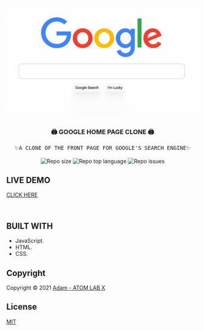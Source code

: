 <!-- PROJECT LOGO -->
<br />
<p align="center">
  <a href="https://github.com/AtomLabX/Google-HomePage-V2">
    <img src="images/Google_Clone.png" alt="Google Home Page Clone">
  </a>

  <h3 align="center">🖨 GOOGLE HOME PAGE CLONE 🖨</h3>

  <p align="center">
    <samp>✨A CLONE OF THE FRONT PAGE FOR GOOGLE'S SEARCH ENGINE✨</samp>
    <br><br>
    <img alt="Repo size" src="https://img.shields.io/github/repo-size/atomlabx/Google-HomePage-V2?color=blue&label=Repo%20size&style=for-the-badge">
  <img alt="Repo top language" src="https://img.shields.io/github/languages/top/atomlabx/Google-HomePage-V2?color=important&style=for-the-badge">
  <img alt="Repo issues" src="https://img.shields.io/bitbucket/issues-raw/atomlabx/Google-HomePage-V2?color=important&style=for-the-badge">
    </p>
    

## LIVE DEMO
<a href="https://adamdoingtech.github.io/Google-HomePage-V2/" target="_blank">CLICK HERE</a>

<br/>

<!-- BUILD USING -->
## BUILT WITH
* JavaScript.
* HTML.
* CSS.
 
<!-- CONTRIBUTING GUIDELINES -->
<!-- LICENSE -->
## Copyright

Copyright © 2021 [Adam - ATOM LAB X](https://AtomLabX.Dev)

## License

[MIT](https://github.com/AtomLabX/Google-HomePage-V2/blob/main/LICENSE)
